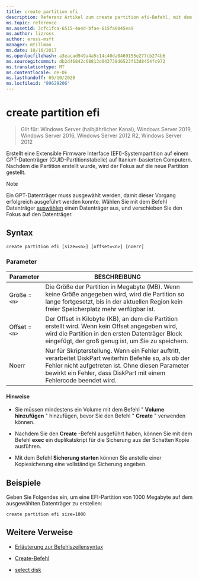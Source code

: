 ```yaml
---
title: create partition efi
description: Referenz Artikel zum create partition efi-Befehl, mit dem eine Extensible Firmware Interface (EFI)-Systempartition auf einem GPT-Datenträger (GUID-Partitionstabelle) auf Itanium-basierten Computern erstellt wird.
ms.topic: reference
ms.assetid: 3cfc1fca-6515-4a4d-bfae-615fa8045ea9
ms.author: lizross
author: eross-msft
manager: mtillman
ms.date: 10/16/2017
ms.openlocfilehash: a3eacad949a4a5c14c40da0469155e277cb274b6
ms.sourcegitcommit: db2d46842c68813d043738d6523f13d8454fc972
ms.translationtype: MT
ms.contentlocale: de-DE
ms.lasthandoff: 09/10/2020
ms.locfileid: "89629206"
---
```

# <a name="create-partition-efi"></a>create partition efi

> Gilt für: Windows Server (halbjährlicher Kanal), Windows Server 2019, Windows Server 2016, Windows Server 2012 R2, Windows Server 2012

Erstellt eine Extensible Firmware Interface (EFI)-Systempartition auf einem GPT-Datenträger (GUID-Partitionstabelle) auf Itanium-basierten Computern. Nachdem die Partition erstellt wurde, wird der Fokus auf die neue Partition gestellt.

>[!NOTE]
> Ein GPT-Datenträger muss ausgewählt werden, damit dieser Vorgang erfolgreich ausgeführt werden konnte. Wählen Sie mit dem Befehl Datenträger [auswählen](select-disk.md) einen Datenträger aus, und verschieben Sie den Fokus auf den Datenträger.

## <a name="syntax"></a>Syntax

```
create partition efi [size=<n>] [offset=<n>] [noerr]
```

### <a name="parameters"></a>Parameter

| Parameter | BESCHREIBUNG |
| --------- | ----------- |
| Größe =`<n>` | Die Größe der Partition in Megabyte (MB). Wenn keine Größe angegeben wird, wird die Partition so lange fortgesetzt, bis in der aktuellen Region kein freier Speicherplatz mehr verfügbar ist. |
| Offset =`<n>` | Der Offset in Kilobyte (KB), an dem die Partition erstellt wird. Wenn kein Offset angegeben wird, wird die Partition in den ersten Datenträger Block eingefügt, der groß genug ist, um Sie zu speichern. |
| Noerr | Nur für Skripterstellung. Wenn ein Fehler auftritt, verarbeitet DiskPart weiterhin Befehle so, als ob der Fehler nicht aufgetreten ist. Ohne diesen Parameter bewirkt ein Fehler, dass DiskPart mit einem Fehlercode beendet wird. |

#### <a name="remarks"></a>Hinweise

- Sie müssen mindestens ein Volume mit dem Befehl " **Volume hinzufügen** " hinzufügen, bevor Sie den Befehl " **Create** " verwenden können.

- Nachdem Sie den **Create** -Befehl ausgeführt haben, können Sie mit dem Befehl **exec** ein duplikatskript für die Sicherung aus der Schatten Kopie ausführen.

- Mit dem Befehl **Sicherung starten** können Sie anstelle einer Kopiesicherung eine vollständige Sicherung angeben.

## <a name="examples"></a>Beispiele

Geben Sie Folgendes ein, um eine EFI-Partition von 1000 Megabyte auf dem ausgewählten Datenträger zu erstellen:

```
create partition efi size=1000
```

## <a name="additional-references"></a>Weitere Verweise

- [Erläuterung zur Befehlszeilensyntax](command-line-syntax-key.md)

- [Create-Befehl](create.md)

- [select disk](select-disk.md)
